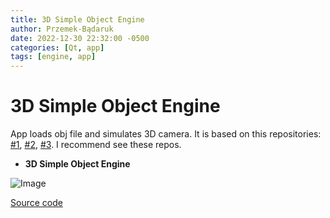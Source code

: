 ```yaml
---
title: 3D Simple Object Engine
author: Przemek-Bądaruk
date: 2022-12-30 22:32:00 -0500
categories: [Qt, app]
tags: [engine, app]
---
```


# 3D Simple Object Engine
App loads obj file and simulates 3D camera. It is based on this repositories: [#1](https://github.com/OneLoneCoder/Javidx9/blob/master/ConsoleGameEngine/BiggerProjects/Engine3D/OneLoneCoder_olcEngine3D_Part1.cpp), [#2](https://github.com/OneLoneCoder/Javidx9/blob/master/ConsoleGameEngine/BiggerProjects/Engine3D/OneLoneCoder_olcEngine3D_Part2.cpp), [#3](https://github.com/OneLoneCoder/Javidx9/blob/master/ConsoleGameEngine/BiggerProjects/Engine3D/OneLoneCoder_olcEngine3D_Part3.cpp). I recommend see these repos.



* **3D Simple Object Engine**

![Image](https://user-images.githubusercontent.com/28188300/216810131-929c180c-85d2-4abf-a8ce-52714f31ae08.gif)


[Source code](https://github.com/Przemekkkth/3DSimpleObjectEngine_Qt-Cpp)
